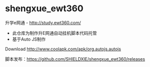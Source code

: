 # shengxue_ewt360
升学e网通 - http://study.ewt360.com/


- 此仓库为制作升E网通自动挂机脚本代码托管
- 基于Auto JS制作
  
  
Download http://www.coolapk.com/apk/org.autojs.autojs

脚本发布：https://github.com/SHIELDXIE/shengxue_ewt360/releases








